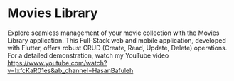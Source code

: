 # Movies Library
Explore seamless management of your movie collection with the Movies Library application. This Full-Stack web and mobile application, developed with Flutter, offers robust CRUD (Create, Read, Update, Delete) operations. For a detailed demonstration, watch my YouTube video https://www.youtube.com/watch?v=IxfcKaR01es&ab_channel=HasanBafuleh
